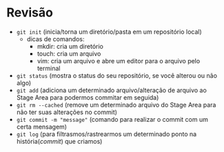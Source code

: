 # Revisão

* `git init` (inicia/torna um diretório/pasta em um repositório local)
    - dicas de comandos:
      - mkdir: cria um diretório
      - touch: cria um arquivo
      - vim: cria um arquivo e abre um editor para o arquivo pelo terminal
* `git status` (mostra o status do seu repositório, se você alterou ou não algo)
* `git add` <file> (adiciona um determinado arquivo/alteração de arquivo ao Stage Area para podermos commitar em seguida)
* `git rm --cached` <file> (remove um determinado arquivo do Stage Area para não ter suas alterações no commit)
* `git commit -m "message"` (comando para realizar o commit com um certa mensagem)
* `git log` (para filtrasmos/rastrearmos um determinado ponto na história(_commit_) que criamos)